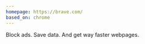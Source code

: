 ```yaml
---
homepage: https://brave.com/
based_on: chrome
---
```


Block ads. Save data. And get way faster webpages.
